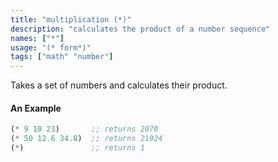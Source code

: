 ```yaml
---
title: "multiplication (*)"
description: "calculates the product of a number sequence"
names: ["*"]
usage: "(* form*)"
tags: ["math" "number"]
---
```


Takes a set of numbers and calculates their product.

#### An Example

```scheme
(* 9 10 23)       ;; returns 2070
(* 50 12.6 34.8)  ;; returns 21924
(*)               ;; returns 1
```

